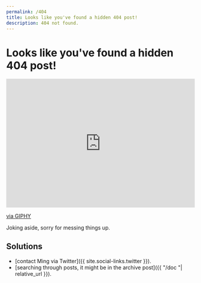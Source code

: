```yaml
---
permalink: /404
title: Looks like you've found a hidden 404 post!
description: 404 not found.
---
```


# Looks like you've found a hidden 404 post!

<div style="width:100%;height:0;padding-bottom:68%;position:relative;"><iframe src="https://giphy.com/embed/ISOckXUybVfQ4" width="100%" height="100%" style="position:absolute" frameBorder="0" class="giphy-embed" allowFullScreen></iframe></div><p><a href="https://giphy.com/gifs/spongebob-squarepants-alone-lonely-ISOckXUybVfQ4">via GIPHY</a></p>

Joking aside, sorry for messing things up.

## Solutions

- [contact Ming via Twitter]({{ site.social-links.twitter }}).
- [searching through posts, it might be in the archive post]({{ "/doc "| relative_url }}).
